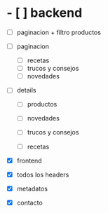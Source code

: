 # - [ ] backend

- [ ] paginacion + filtro productos

- [ ] paginacion 
  - [ ] recetas
  - [ ] trucos y consejos
  - [ ] novedades
- [ ] details
  - [ ] productos
  - [ ] novedades
  - [ ] trucos y consejos
  - [ ] recetas


- [x]  frontend
  - [x] todos los headers
  - [x] metadatos
  - [x] contacto
  <!-- - [ ] cerdo // url  -->